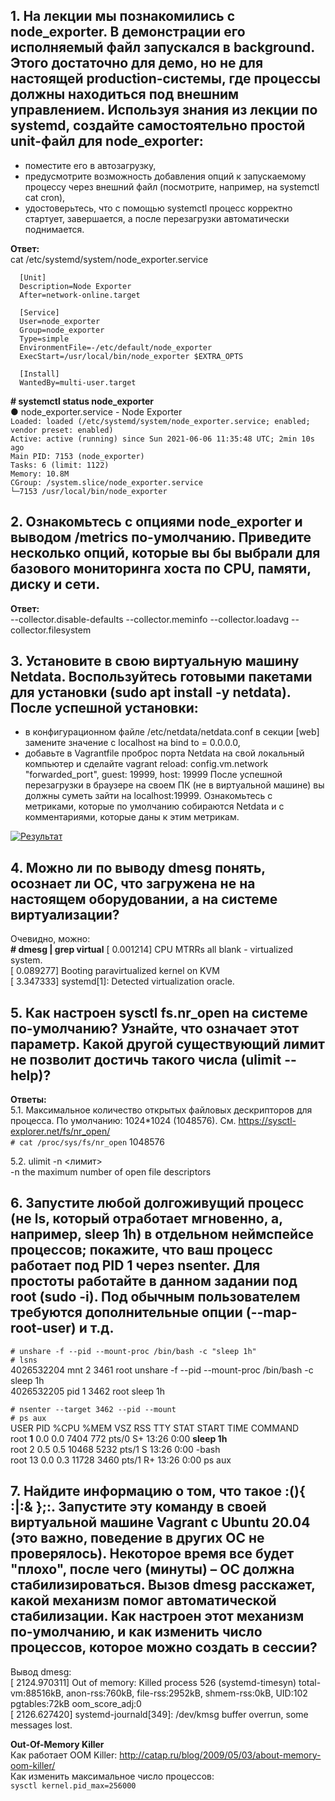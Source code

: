 ## 1. На лекции мы познакомились с node_exporter. В демонстрации его исполняемый файл запускался в background. Этого достаточно для демо, но не для настоящей production-системы, где процессы должны находиться под внешним управлением. Используя знания из лекции по systemd, создайте самостоятельно простой unit-файл для node_exporter:
* поместите его в автозагрузку,
* предусмотрите возможность добавления опций к запускаемому процессу через внешний файл (посмотрите, например, на systemctl cat cron),
* удостоверьтесь, что с помощью systemctl процесс корректно стартует, завершается, а после перезагрузки автоматически поднимается.

**Ответ:**  
cat /etc/systemd/system/node_exporter.service  

      [Unit]  
      Description=Node Exporter  
      After=network-online.target  

      [Service]  
      User=node_exporter  
      Group=node_exporter  
      Type=simple  
      EnvironmentFile=-/etc/default/node_exporter  
      ExecStart=/usr/local/bin/node_exporter $EXTRA_OPTS  

      [Install]  
      WantedBy=multi-user.target  

**# systemctl status node_exporter**  
● node_exporter.service - Node Exporter  
     `Loaded: loaded (/etc/systemd/system/node_exporter.service; enabled; vendor preset: enabled)`    
     `Active: active (running) since Sun 2021-06-06 11:35:48 UTC; 2min 10s ago`    
     `Main PID: 7153 (node_exporter)`    
       `Tasks: 6 (limit: 1122)`   
      `Memory: 10.8M`    
      `CGroup: /system.slice/node_exporter.service`    
              `└─7153 /usr/local/bin/node_exporter` 


## 2. Ознакомьтесь с опциями node_exporter и выводом /metrics по-умолчанию. Приведите несколько опций, которые вы бы выбрали для базового мониторинга хоста по CPU, памяти, диску и сети.

**Ответ:**  
--collector.disable-defaults --collector.meminfo --collector.loadavg --collector.filesystem


## 3. Установите в свою виртуальную машину Netdata. Воспользуйтесь готовыми пакетами для установки (sudo apt install -y netdata). После успешной установки:
* в конфигурационном файле /etc/netdata/netdata.conf в секции [web] замените значение с localhost на bind to = 0.0.0.0,
* добавьте в Vagrantfile проброс порта Netdata на свой локальный компьютер и сделайте vagrant reload:
config.vm.network "forwarded_port", guest: 19999, host: 19999
После успешной перезагрузки в браузере на своем ПК (не в виртуальной машине) вы должны суметь зайти на localhost:19999. 
Ознакомьтесь с метриками, которые по умолчанию собираются Netdata и с комментариями, которые даны к этим метрикам.

[![Результат](https://yadi.sk/i/Js2UWft76ntq-Q)](https://yadi.sk/i/Js2UWft76ntq-Q)

## 4. Можно ли по выводу dmesg понять, осознает ли ОС, что загружена не на настоящем оборудовании, а на системе виртуализации?
Очевидно, можно:   
**# dmesg | grep virtual**
[    0.001214] CPU MTRRs all blank - virtualized system.  
[    0.089277] Booting paravirtualized kernel on KVM  
[    3.347333] systemd[1]: Detected virtualization oracle.  


## 5. Как настроен sysctl fs.nr_open на системе по-умолчанию? Узнайте, что означает этот параметр. Какой другой существующий лимит не позволит достичь такого числа (ulimit --help)?
**Ответы:**  
5.1. Максимальное количество открытых файловых дескрипторов для процесса. По умолчанию: 1024\*1024 (1048576). См. https://sysctl-explorer.net/fs/nr_open/    
`# cat /proc/sys/fs/nr_open`
1048576

5.2.  ulimit -n <лимит>  
-n        the maximum number of open file descriptors  


## 6. Запустите любой долгоживущий процесс (не ls, который отработает мгновенно, а, например, sleep 1h) в отдельном неймспейсе процессов; покажите, что ваш процесс работает под PID 1 через nsenter. Для простоты работайте в данном задании под root (sudo -i). Под обычным пользователем требуются дополнительные опции (--map-root-user) и т.д.  

`# unshare -f --pid --mount-proc /bin/bash -c "sleep 1h"`  
`# lsns`  
4026532204 mnt         2  3461 root             unshare -f --pid --mount-proc /bin/bash -c sleep 1h  
4026532205 pid         1  3462 root             sleep 1h  

`# nsenter --target 3462 --pid --mount`  
`# ps aux`   
USER         PID %CPU %MEM    VSZ   RSS TTY      STAT START   TIME COMMAND    
root         **1**  0.0  0.0   7404   772 pts/0    S+   13:26   0:00 **sleep 1h**  
root           2  0.5  0.5  10468  5232 pts/1    S    13:26   0:00 -bash    
root          13  0.0  0.3  11728  3460 pts/1    R+   13:26   0:00 ps aux    


## 7. Найдите информацию о том, что такое :(){ :|:& };:. Запустите эту команду в своей виртуальной машине Vagrant с Ubuntu 20.04 (это важно, поведение в других ОС не проверялось). Некоторое время все будет "плохо", после чего (минуты) – ОС должна стабилизироваться. Вызов dmesg расскажет, какой механизм помог автоматической стабилизации. Как настроен этот механизм по-умолчанию, и как изменить число процессов, которое можно создать в сессии?  

Вывод dmesg:  
[ 2124.970311] Out of memory: Killed process 526 (systemd-timesyn) total-vm:88516kB, anon-rss:760kB, file-rss:2952kB, shmem-rss:0kB, UID:102 pgtables:72kB oom_score_adj:0  
[ 2126.627420] systemd-journald[349]: /dev/kmsg buffer overrun, some messages lost.  

**Out-Of-Memory Killer**  
Как работает OOM Killer: http://catap.ru/blog/2009/05/03/about-memory-oom-killer/    
Как изменить максимальное число процессов:  
`sysctl kernel.pid_max=256000`


